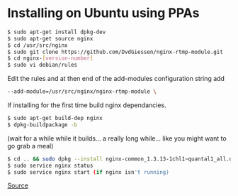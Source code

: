 # Installing on Ubuntu using PPAs
```sh
$ sudo apt-get install dpkg-dev
$ sudo apt-get source nginx
$ cd /usr/src/nginx
$ sudo git clone https://github.com/DvdGiessen/nginx-rtmp-module.git
$ cd nginx-[version-number]
$ sudo vi debian/rules
```

Edit the rules and at then end of the add-modules configuration string add
```sh
--add-module=/usr/src/nginx/nginx-rtmp-module \
```

If installing for the first time build nginx dependancies.
```sh
$ sudo apt-get build-dep nginx
$ dpkg-buildpackage -b
```

(wait for a while while it builds... a really long while... like you might want to go grab a meal)

```sh
$ cd .. && sudo dpkg --install nginx-common_1.3.13-1chl1~quantal1_all.deb nginx-full_1.3.13-1chl1~quantal1_amd64.deb
$ sudo service nginx status
$ sudo service nginx start (if nginx isn't running)
```

[Source](http://serverfault.com/questions/227480/installing-optional-nginx-modules-with-apt-get)
